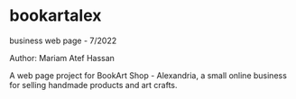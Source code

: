# bookartalex
business web page - 7/2022

Author: Mariam Atef Hassan

A web page project for BookArt Shop - Alexandria, a small online business for selling handmade products and art crafts.
